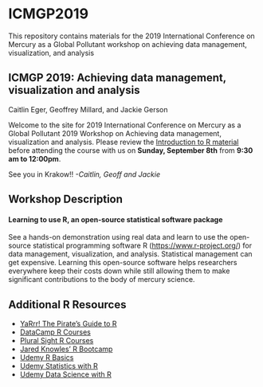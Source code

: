 # ICMGP2019
This repository contains materials for the 2019 International Conference on Mercury as a Global Pollutant workshop on achieving data management, visualization, and analysis

## ICMGP 2019: Achieving data management, visualization and analysis

Caitlin Eger, Geoffrey Millard, and Jackie Gerson

Welcome to the site for 2019 International Conference on Mercury as a
Global Pollutant 2019 Workshop on Achieving data management,
visualization and analysis. Please review the [Introduction to R
material](https://htmlpreview.github.io/?https://github.com/cgeger/ICMGP2019/blob/master/Introduction-to-R.html)
before attending the course with us on **Sunday, September 8th** from
**9:30 am to 12:00pm**.

See you in Krakow\!\! *-Caitlin, Geoff and Jackie*

## Workshop Description

#### Learning to use R, an open-source statistical software package

See a hands-on demonstration using real data and learn to use the
open-source statistical programming software R
(<https://www.r-project.org/>) for data management, visualization, and
analysis. Statistical management can get expensive. Learning this
open-source software helps researchers everywhere keep their costs down
while still allowing them to make significant contributions to the body
of mercury science.

## Additional R Resources

  - [YaRrr\! The Pirate’s Guide to
    R](http://nathanieldphillips.com/thepiratesguidetor/)
  - [DataCamp R Courses](https://www.datacamp.com/courses)
  - [Plural Sight R
    Courses](https://www.pluralsight.com/search?q=R&categories=course)
  - [Jared Knowles’ R
    Bootcamp](https://www.jaredknowles.com/r-bootcamp/)
  - [Udemy R
    Basics](https://www.udemy.com/course/r-basics/?LSNPUBID=JVFxdTr9V80&ranEAID=JVFxdTr9V80&ranMID=39197&ranSiteID=JVFxdTr9V80-_hGn5ABuVNyQZ.Oa5Z4MEg)
  - [Udemy Statistics with
    R](https://www.udemy.com/course/statistics-with-r/?LSNPUBID=JVFxdTr9V80&ranEAID=JVFxdTr9V80&ranMID=39197&ranSiteID=JVFxdTr9V80-yctmVH2oihyh9oIpfFu_Xw)
  - [Udemy Data Science with
    R](https://www.udemy.com/course/datascience_with_r/?LSNPUBID=JVFxdTr9V80&ranEAID=JVFxdTr9V80&ranMID=39197&ranSiteID=JVFxdTr9V80-eBPGmB5Vo.8wJ.Jb0zEF7Q)

